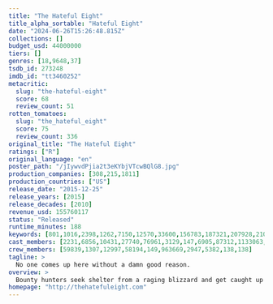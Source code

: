 ```yaml
---
title: "The Hateful Eight"
title_alpha_sortable: "Hateful Eight"
date: "2024-06-26T15:26:48.815Z"
collections: []
budget_usd: 44000000
tiers: []
genres: [18,9648,37]
tsdb_id: 273248
imdb_id: "tt3460252"
metacritic:
  slug: "the-hateful-eight"
  score: 68
  review_count: 51
rotten_tomatoes:
  slug: "the_hateful_eight"
  score: 75
  review_count: 336
original_title: "The Hateful Eight"
ratings: ["R"]
original_language: "en"
poster_path: "/jIywvdPjia2t3eKYbjVTcwBQlG8.jpg"
production_companies: [308,215,1811]
production_countries: ["US"]
release_date: "2015-12-25"
release_years: [2015]
release_decades: [2010]
revenue_usd: 155760117
status: "Released"
runtime_minutes: 188
keywords: [801,1016,2398,1262,7150,12570,33600,156783,187321,207928,210162]
cast_members: [2231,6856,10431,27740,76961,3129,147,6905,87312,1133063,20494,47859,1194944,1198202,183519,38673,138]
crew_members: [59839,1307,12997,58194,149,963669,2947,5382,138,138]
tagline: >
  No one comes up here without a damn good reason.
overview: >
  Bounty hunters seek shelter from a raging blizzard and get caught up in a plot of betrayal and deception.
homepage: "http://thehatefuleight.com"
---
```

